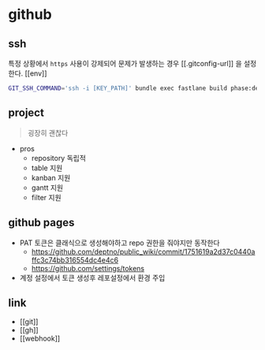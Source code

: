 # github

## ssh
특정 상황에서 `https` 사용이 강제되어 문제가 발생하는 경우 [[.gitconfig-url]] 을 설정한다.
[[env]]
```sh
GIT_SSH_COMMAND='ssh -i [KEY_PATH]' bundle exec fastlane build phase:dev
```

## project
> 굉장히 괜찮다

- pros
  - repository 독립적
  - table 지원
  - kanban 지원
  - gantt 지원
  - filter 지원

## github pages
- PAT 토큰은 클래식으로 생성해야하고 repo 권한을 줘야지만 동작한다
  + https://github.com/deptno/public_wiki/commit/1751619a2d37c0440affc3c74bb316554dc4e4c6
  + https://github.com/settings/tokens
- 계정 설정에서 토큰 생성후 레포설정에서 환경 주입

## link
- [[git]]
- [[gh]]
- [[webhook]]
